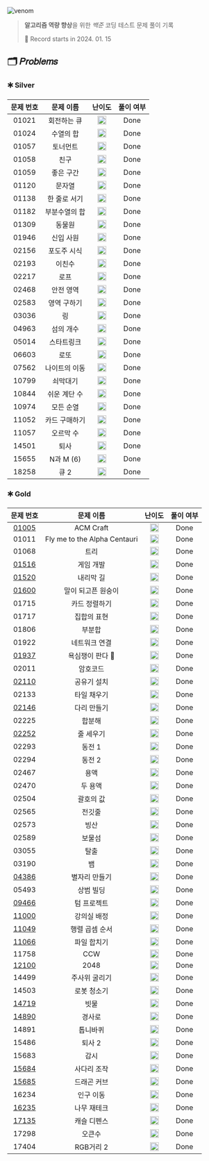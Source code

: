 ![venom](https://capsule-render.vercel.app/api?type=venom&height=160&text=𝑩𝑎𝑒𝑘𝑗𝑜𝑜𝑛%20𝑶𝑛𝑙𝑖𝑛𝑒%20𝑱𝑢𝑑𝑔𝑒&fontSize=70&color=0:4B89DC,100:89B2E9)

> **알고리즘 역량 향상**을 위한 *백준* 코딩 테스트 문제 풀이 기록
>
> 📆 Record starts in 2024. 01. 15

## 🗂️ 𝑃𝑟𝑜𝑏𝑙𝑒𝑚𝑠

### 🞷 Silver

| 문제 번호 |  문제 이름   |                                   난이도                                    | 풀이 여부 |
|:-----:|:--------:|:------------------------------------------------------------------------:|:-----:|
| 01021 |  회전하는 큐  | <img src="https://d2gd6pc034wcta.cloudfront.net/tier/8.svg" width=20 />  | Done  |
| 01024 |  수열의 합   | <img src="https://d2gd6pc034wcta.cloudfront.net/tier/9.svg" width=20 />  | Done  |
| 01057 |   토너먼트   | <img src="https://d2gd6pc034wcta.cloudfront.net/tier/7.svg" width=20 />  | Done  |
| 01058 |    친구    | <img src="https://d2gd6pc034wcta.cloudfront.net/tier/9.svg" width=20 />  | Done  |
| 01059 |  좋은 구간   | <img src="https://d2gd6pc034wcta.cloudfront.net/tier/7.svg" width=20 />  | Done  |
| 01120 |   문자열    | <img src="https://d2gd6pc034wcta.cloudfront.net/tier/7.svg" width=20 />  | Done  |
| 01138 | 한 줄로 서기  | <img src="https://d2gd6pc034wcta.cloudfront.net/tier/9.svg" width=20 />  | Done  |
| 01182 | 부분수열의 합  | <img src="https://d2gd6pc034wcta.cloudfront.net/tier/9.svg" width=20 />  | Done  |
| 01309 |   동물원    | <img src="https://d2gd6pc034wcta.cloudfront.net/tier/10.svg" width=20 /> | Done  |
| 01946 |  신입 사원   | <img src="https://d2gd6pc034wcta.cloudfront.net/tier/10.svg" width=20 /> | Done  |
| 02156 |  포도주 시식  | <img src="https://d2gd6pc034wcta.cloudfront.net/tier/10.svg" width=20 /> | Done  |
| 02193 |   이친수    | <img src="https://d2gd6pc034wcta.cloudfront.net/tier/8.svg" width=20 />  | Done  |
| 02217 |    로프    | <img src="https://d2gd6pc034wcta.cloudfront.net/tier/7.svg" width=20 />  | Done  |
| 02468 |  안전 영역   | <img src="https://d2gd6pc034wcta.cloudfront.net/tier/10.svg" width=20 /> | Done  |
| 02583 |  영역 구하기  | <img src="https://d2gd6pc034wcta.cloudfront.net/tier/10.svg" width=20 /> | Done  |
| 03036 |    링     | <img src="https://d2gd6pc034wcta.cloudfront.net/tier/7.svg" width=20 />  | Done  |
| 04963 |  섬의 개수   | <img src="https://d2gd6pc034wcta.cloudfront.net/tier/9.svg" width=20 />  | Done  |
| 05014 |  스타트링크   | <img src="https://d2gd6pc034wcta.cloudfront.net/tier/10.svg" width=20 /> | Done  |
| 06603 |    로또    | <img src="https://d2gd6pc034wcta.cloudfront.net/tier/9.svg" width=20 />  | Done  |
| 07562 | 나이트의 이동  | <img src="https://d2gd6pc034wcta.cloudfront.net/tier/10.svg" width=20 /> | Done  |
| 10799 |   쇠막대기   | <img src="https://d2gd6pc034wcta.cloudfront.net/tier/9.svg" width=20 />  | Done  |
| 10844 | 쉬운 계단 수  | <img src="https://d2gd6pc034wcta.cloudfront.net/tier/10.svg" width=20 /> | Done  |
| 10974 |  모든 순열   | <img src="https://d2gd6pc034wcta.cloudfront.net/tier/8.svg" width=20 />  | Done  |
| 11052 | 카드 구매하기  | <img src="https://d2gd6pc034wcta.cloudfront.net/tier/10.svg" width=20 /> | Done  |
| 11057 |  오르막 수   | <img src="https://d2gd6pc034wcta.cloudfront.net/tier/10.svg" width=20 /> | Done  |
| 14501 |    퇴사    | <img src="https://d2gd6pc034wcta.cloudfront.net/tier/8.svg" width=20 />  | Done  |
| 15655 | N과 M (6) | <img src="https://d2gd6pc034wcta.cloudfront.net/tier/8.svg" width=20 />  | Done  |
| 18258 |   큐 2    | <img src="https://d2gd6pc034wcta.cloudfront.net/tier/7.svg" width=20 />  | Done  |

### 🞷 Gold

|                  문제 번호                  |            문제 이름             |                                   난이도                                    | 풀이 여부 |
|:---------------------------------------:|:----------------------------:|:------------------------------------------------------------------------:|:-----:|
| [01005](https://babyyu0.tistory.com/8)  |          ACM Craft           | <img src="https://d2gd6pc034wcta.cloudfront.net/tier/13.svg" width=20 /> | Done  |
|                  01011                  | Fly me to the Alpha Centauri | <img src="https://d2gd6pc034wcta.cloudfront.net/tier/11.svg" width=20 /> | Done  |
|                  01068                  |              트리              | <img src="https://d2gd6pc034wcta.cloudfront.net/tier/11.svg" width=20 /> | Done  |
| [01516](https://babyyu0.tistory.com/5)  |            게임 개발             | <img src="https://d2gd6pc034wcta.cloudfront.net/tier/13.svg" width=20 /> | Done  |
| [01520](https://babyyu0.tistory.com/5)  |            내리막 길             | <img src="https://d2gd6pc034wcta.cloudfront.net/tier/13.svg" width=20 /> | Done  |
| [01600](https://babyyu0.tistory.com/26) |          말이 되고픈 원숭이          | <img src="https://d2gd6pc034wcta.cloudfront.net/tier/13.svg" width=20 /> | Done  |
|                  01715                  |           카드 정렬하기            | <img src="https://d2gd6pc034wcta.cloudfront.net/tier/12.svg" width=20 /> | Done  |
|                  01717                  |            집합의 표현            | <img src="https://d2gd6pc034wcta.cloudfront.net/tier/11.svg" width=20 /> | Done  |
|                  01806                  |             부분합              | <img src="https://d2gd6pc034wcta.cloudfront.net/tier/12.svg" width=20 /> | Done  |
|                  01922                  |           네트워크 연결            | <img src="https://d2gd6pc034wcta.cloudfront.net/tier/12.svg" width=20 /> | Done  |
| [01937](https://babyyu0.tistory.com/21) |          욕심쟁이 판다 🐼          | <img src="https://d2gd6pc034wcta.cloudfront.net/tier/13.svg" width=20 /> | Done  |
|                  02011                  |             암호코드             | <img src="https://d2gd6pc034wcta.cloudfront.net/tier/11.svg" width=20 /> | Done  |
| [02110](https://babyyu0.tistory.com/27) |            공유기 설치            | <img src="https://d2gd6pc034wcta.cloudfront.net/tier/12.svg" width=20 /> | Done  |
|                  02133                  |            타일 채우기            | <img src="https://d2gd6pc034wcta.cloudfront.net/tier/12.svg" width=20 /> | Done  |
| [02146](https://babyyu0.tistory.com/17) |            다리 만들기            | <img src="https://d2gd6pc034wcta.cloudfront.net/tier/13.svg" width=20 /> | Done  |
|                  02225                  |             합분해              | <img src="https://d2gd6pc034wcta.cloudfront.net/tier/11.svg" width=20 /> | Done  |
| [02252](https://babyyu0.tistory.com/3)  |            줄 세우기             | <img src="https://d2gd6pc034wcta.cloudfront.net/tier/13.svg" width=20 /> | Done  |
|                  02293                  |             동전 1             | <img src="https://d2gd6pc034wcta.cloudfront.net/tier/11.svg" width=20 /> | Done  |
|                  02294                  |             동전 2             | <img src="https://d2gd6pc034wcta.cloudfront.net/tier/11.svg" width=20 /> | Done  |
|                  02467                  |              용액              | <img src="https://d2gd6pc034wcta.cloudfront.net/tier/11.svg" width=20 /> | Done  |
|                  02470                  |             두 용액             | <img src="https://d2gd6pc034wcta.cloudfront.net/tier/11.svg" width=20 /> | Done  |
|                  02504                  |            괄호의 값             | <img src="https://d2gd6pc034wcta.cloudfront.net/tier/11.svg" width=20 /> | Done  |
|                  02565                  |             전깃줄              | <img src="https://d2gd6pc034wcta.cloudfront.net/tier/11.svg" width=20 /> | Done  |
|                  02573                  |              빙산              | <img src="https://d2gd6pc034wcta.cloudfront.net/tier/12.svg" width=20 /> | Done  |
|                  02589                  |             보물섬              | <img src="https://d2gd6pc034wcta.cloudfront.net/tier/11.svg" width=20 /> | Done  |
|                  03055                  |              탈출              | <img src="https://d2gd6pc034wcta.cloudfront.net/tier/12.svg" width=20 /> | Done  |
|                  03190                  |              뱀               | <img src="https://d2gd6pc034wcta.cloudfront.net/tier/12.svg" width=20 /> | Done  |
| [04386](https://babyyu0.tistory.com/35) |           별자리 만들기            | <img src="https://d2gd6pc034wcta.cloudfront.net/tier/13.svg" width=20 /> | Done  |
|                  05493                  |            상범 빌딩             | <img src="https://d2gd6pc034wcta.cloudfront.net/tier/11.svg" width=20 /> | Done  |
| [09466](https://babyyu0.tistory.com/13) |            텀 프로젝트            | <img src="https://d2gd6pc034wcta.cloudfront.net/tier/13.svg" width=20 /> | Done  |
| [11000](https://babyyu0.tistory.com/36) |            강의실 배정            | <img src="https://d2gd6pc034wcta.cloudfront.net/tier/11.svg" width=20 /> | Done  |
| [11049](https://babyyu0.tistory.com/14) |           행렬 곱셈 순서           | <img src="https://d2gd6pc034wcta.cloudfront.net/tier/13.svg" width=20 /> | Done  |
| [11066](https://babyyu0.tistory.com/15) |            파일 합치기            | <img src="https://d2gd6pc034wcta.cloudfront.net/tier/13.svg" width=20 /> | Done  |
|                  11758                  |             CCW              | <img src="https://d2gd6pc034wcta.cloudfront.net/tier/11.svg" width=20 /> | Done  |
| [12100](https://babyyu0.tistory.com/42) |             2048             | <img src="https://d2gd6pc034wcta.cloudfront.net/tier/14.svg" width=20 /> | Done  |
|                  14499                  |           주사위 굴리기            | <img src="https://d2gd6pc034wcta.cloudfront.net/tier/12.svg" width=20 /> | Done  |
|                  14503                  |            로봇 청소기            | <img src="https://d2gd6pc034wcta.cloudfront.net/tier/11.svg" width=20 /> | Done  |
| [14719](https://babyyu0.tistory.com/37) |              빗물              | <img src="https://d2gd6pc034wcta.cloudfront.net/tier/11.svg" width=20 /> | Done  |
| [14890](https://babyyu0.tistory.com/9)  |             경사로              | <img src="https://d2gd6pc034wcta.cloudfront.net/tier/13.svg" width=20 /> | Done  |
|                  14891                  |             톱니바퀴             | <img src="https://d2gd6pc034wcta.cloudfront.net/tier/11.svg" width=20 /> | Done  |
|                  15486                  |             퇴사 2             | <img src="https://d2gd6pc034wcta.cloudfront.net/tier/11.svg" width=20 /> | Done  |
|                  15683                  |              감시              | <img src="https://d2gd6pc034wcta.cloudfront.net/tier/12.svg" width=20 /> | Done  |
| [15684](https://babyyu0.tistory.com/23) |            사다리 조작            | <img src="https://d2gd6pc034wcta.cloudfront.net/tier/13.svg" width=20 /> | Done  |
| [15685](https://babyyu0.tistory.com/25) |            드래곤 커브            | <img src="https://d2gd6pc034wcta.cloudfront.net/tier/13.svg" width=20 /> | Done  |
|                  16234                  |            인구 이동             | <img src="https://d2gd6pc034wcta.cloudfront.net/tier/12.svg" width=20 /> | Done  |
| [16235](https://babyyu0.tistory.com/30) |            나무 재테크            | <img src="https://d2gd6pc034wcta.cloudfront.net/tier/13.svg" width=20 /> | Done  |
| [17135](https://babyyu0.tistory.com/33) |            캐슬 디펜스            | <img src="https://d2gd6pc034wcta.cloudfront.net/tier/13.svg" width=20 /> | Done  |
|                  17298                  |             오큰수              | <img src="https://d2gd6pc034wcta.cloudfront.net/tier/12.svg" width=20 /> | Done  |
|                  17404                  |           RGB거리 2            | <img src="https://d2gd6pc034wcta.cloudfront.net/tier/12.svg" width=20 /> | Done  |